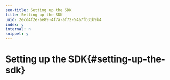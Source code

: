 ```yaml
---
seo-title: Setting up the SDK
title: Setting up the SDK
uuid: 2ecd4f2e-ae89-4f7a-af72-54a7fb31b9b4
index: y
internal: n
snippet: y
---
```


# Setting up the SDK{#setting-up-the-sdk}

